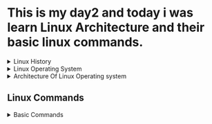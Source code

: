 # This is my day2 and today i was learn Linux Architecture and their basic linux commands.

<details>
  <summary>Linux History</summary>
  
- Linux is a free and open-source operating system that has a rich history. The development of Linux began in the early 1990s by a Finnish computer science student named **Linus Torvalds**.

In 1991, Torvalds was a student at the University of Helsinki and was working on a project to create a new operating system. At the time, the most popular operating systems were proprietary, such as Windows and Mac OS, and were not freely available for modification and distribution. Torvalds wanted to create an operating system that was free to use, modify, and distribute.

He started working on the Linux kernel, which is the core of the operating system, and released the first version of Linux on September 17, 1991. The kernel was based on the Unix operating system, but was completely rewritten to make it more efficient and easier to use.

The Linux kernel was released under the GNU General Public License, which meant that anyone could use, modify, and distribute the software for free. This quickly attracted a large community of developers who began contributing to the development of Linux.

Over the next few years, Linux gained popularity among developers and enthusiasts, but it was still considered a niche operating system. However, in the late 1990s, the rise of the internet and the need for powerful and reliable servers for hosting websites and services led to a rapid increase in the adoption of Linux.

Today, Linux is widely used in servers, desktops, and embedded devices. It is also the basis for many popular distributions, such as Ubuntu, Fedora, and Debian, that have made Linux more user-friendly and accessible to a wider audience.

In summary, Linux was developed in the early 1990s by Linus Torvalds, a Finnish computer science student, who wanted to create a free and open-source operating system. Its development was based on the Unix operating system, and it's released under the GNU General Public License. Linux quickly gained popularity among developers and enthusiasts, but it was not until the late 1990s, with the rise of the internet that it became widely adopted. Today, Linux is widely used in servers, desktops, and embedded devices and the basis for many popular distributions such as Ubuntu, Fedora, Debian.
  
   </details>

<details>
  <summary>Linux Operating System</summary>
  
- The open-source operating system, often known as Linux, is widely used in servers, desktops, and embedded devices. The architecture of Linux is based on a modular design which allows for customization to fit specific needs.

At the core of the operating system is the kernel. The kernel manages the system's resources such as memory, processors, and devices. It is a monolithic structure, integrating all system components into a single executable file.

To communicate with hardware, Linux uses device drivers - small programs that control specific hardware devices. These drivers are typically developed and maintained by the hardware device manufacturers.
  
   </details>
   
   <details>
  <summary>Architecture Of Linux Operating system</summary>
  
  - The architecture of Linux composed of kernel, shell and application program that is software.
  
  ![Linux](https://static.javatpoint.com/linux/images/architecture-of-linux.png)
  
  - HARDWARE: physical parts of a computer, such as central processing unit (CPU), monitor,
mouse, keyboard, hard disk and other connected devices to CPU.
  
  - KERNEL: A kernel is a computer program and is the central core part of an operating system.
It manages the operations of the computer and the hardware, most notably memory and
CPU time. It is an integral part of any operating system.
  
  ![kernel](https://drive.google.com/file/d/1tBgTNt5gL02nJrl1OKIBD76VTwXscvmC/view?usp=share_link)
  
  - SHELL: Shell is an environment in which we can run our commands, programs,
and shell scripts. It is a user interface for access to an operating system's services

   </details>
   
   ## **Linux Commands** 
   
   <details>
  <summary>Basic Commands</summary>
  
  - The echo command print the information on the screen.
  
  ```
  
  echo
  
  ```
  
  ```
  
  ls 
  
  ```
  
  - This command list the files and the folders.
  
  ```
  
  cd  && pwd 
  
  ```
  
  - The cd command is change the direcotry and pwd is use print present working directory
  
  ```
  
  mkdir 
  
  ```
  
  - This command is used to mak new directory.
  
  ```
  
  mkdir -p <directory-name>
  
  ```
  
  - You can also make the hierarchy of the directory by using mkdir -p command.
  
  ```
  
  touch file-name 
  
  ```
  
  - By using touch command you can create the new file.
  
  ```
  
  cat > file-name
  
  ```
  
  - Using this command you can add content to the file.
  
   </details>
  
  
